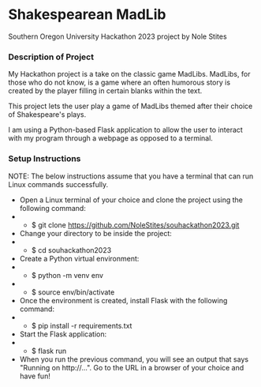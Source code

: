 # Shakespearean MadLib

Southern Oregon University Hackathon 2023 project by Nole Stites

### Description of Project

My Hackathon project is a take on the classic game MadLibs. MadLibs, for those who do not know, is a game where an often humorous story is created by the player filling in certain blanks within the text.

This project lets the user play a game of MadLibs themed after their choice of Shakespeare's plays.

I am using a Python-based Flask application to allow the user to interact with my program through a webpage as opposed to a terminal.

### Setup Instructions
NOTE: The below instructions assume that you have a terminal that can run Linux commands successfully.

* Open a Linux terminal of your choice and clone the project using the following command:
* * $ git clone https://github.com/NoleStites/souhackathon2023.git
* Change your directory to be inside the project:
* * $ cd souhackathon2023
* Create a Python virtual environment:
* * $ python -m venv env
* * $ source env/bin/activate
* Once the environment is created, install Flask with the following command:
* * $ pip install -r requirements.txt
* Start the Flask application:
* * $ flask run
* When you run the previous command, you will see an output that says "Running on http://...". Go to the URL in a browser of your choice and have fun!



